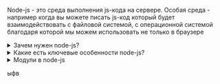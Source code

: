 Node-js - это среда выполнения js-кода на сервере. Особая среда - например когда вы можете писать js-код
который будет взаимодействовать с файловой системой, с операционной системой благодаря которой мы можем
использовать не только в браузере

<details>
<summary>Зачем нужен node-js?</summary>

1. Когда мы хотим построить input, output - интенсивное приложение. Это означает, что есть задачи, которые не имеют так много вычислений, но при этом очень много данных идет на вход и много нужно отдавать на выход. Например - API (что-то отдают на фронт, получают с него запросы, делают несложные действия например достать что-то из базы, что-то туда записать и отдают на фронт результат)
2. Когда мы хотим отдавать какие-то данные по частям (data streaming applications) - например мы можем отдавать видео, какие-то другие данные в потоке
3. CLI (Command line interface) - applications - это интерфейс командной строки. Если нам не нужен UI, и какая-то красивая графика и мы хотим чтобы наше приложение выполняло какие-то действия
4. IoT (Internet of things) - устройство для умного дома, которое контролирует освещение, для контроля температуры в доме, включения лампочек и т.д. А в node-js он используется для применения в микроконтроллерах
5. Cloud - если мы захотим использовать такие клауд провайдеры как Amazon Web Services или google cloud platform и microsoft azure, то с помощью него (node.js) мы можем писать лямды функции, и мы можем писать приложения, которые там будем разворачивать 
</details>

<details>
<summary>Какие есть ключевые особенности node-js?</summary>

1. Среда выполнения кода - JavaScript
2. Node-js использует внутри себя движок V8, также как и следствия используется JIT (just in time compilation) - за счет чего он очень быстро компилирует вот этот код и начинает его выполнять
3. Node-js однопотопная среда выполнения. Есть среды выполнения кода, которые для выполнения одного запроса создается отдельный поток, в котором это выполняется, но у него есть ряд недостаткой по типу увеличения памяти, ресурсов и прочее. А у node-js это однопоточная среда выполнения, которая нам доступен по умолчанию и внутри него есть eventloop, который позволяет handlit определенные события и очень важно его не блокировать
4. Node-js кроссплатформенная среда, которая позволяет писать код который будет выполняться на разных операционных системах, устройствах (компьютер, телефон, микроконтроллер)
5. Node-js построено на событиях, которая использует Event driven архитектуру
6. Также он является очень хорошо скалирующимся (scalable) и масштабирующимся как раз за счет того, что можно создавать новые инстансы приложения с помощью дочерних процессов, можно создавать отдельные потоки, можно масштабировать API с помощью класстера
7. В нем также богатый API * прикладной программный интерфейс - в нем есть большое кол-в строенных модулей благодаря которым уже имеется готовый функционал
</details>

<details>
<summary>Модули в node-js</summary>
Материал взят от сюда: https://www.youtube.com/watch?v=RXFOAqsWzFA

Node-js считает любой файл - модулем и существует несколько способов как писать эти модули. Модули - это такой способ организации кода когда отдельный какой-то функционал помещается в отдельный файл и соответственно содержимое этого файла оно экспортируется / импортируется в другие файлы (модули). 

<details>
<summary>Основные преимущество использование модулей:</summary>

- Кодовая база делится на различные файлы, что упрощает понимание каждого куска кода;

- Облегчается переиспользование кода - если модуль написан правильно, то есть он в себя принимает какие-то входные данные, он что-то с ними делает и отдает какие-то выходные данные;

- Изоляция кода и его сокрытия - мы знаем, что модуль требует для своей работы, что отдает и внутри он что-то делает, но если это хорошо написанный модуль, то по сути не важно как реализованно именно его внутренний код. И удобно нам как скрывать эту функциональность и изолировать;

- Модули позволяют нам лучше управлять зависимостями;
</details>

<details>
<summary>Какие модули бывают</summary>

<details>
<summary>IIFE с примером кода</summary>


```
const IIFE_module = (() => {
  let innerVariable = 'Secret value!';

  const publicInterface = {
    getValue() {
      return innerVariable;
    },
    setValue() {
      if (typeof newValue === 'string') {
        innerVariable = newValue;
      } else {
        innerVariable = "DEFAULt"
      }
    }
  }

  return publicInterface
})();

console.log(IIFE_module.getValue())

IIFE_module.setValue('new str')
console.log(IIFE_module.getValue())

IIFE_module.setValue(12334)
console.log(IIFE_module.getValue())
```
</details>

<details>
<summary>CommonJS</summary>

- CommonJS, где импорт используется в форме require(moduleName) а export используется через export или module.exports. Под капотом у require - объект с методами.

Сходства между export и module.exports, они оба возвращают пустой объект, а разница между ними:

Перезаписывания имени: `export = 'string'` - он не найдет модуль, и вернет пустой объект, а вот так `export.a = 'string'` - при вызове он уже найдет его. А в модуле экспорте такого нет, он вернет значение и не нужно придумывать махинаций

Асинхронная функция `require(moduleName)` - вначале ищет внутри проекта модуль, в случае если через пути относительные и абсолютные не находит, то идет выше например require ('fs'), в случае если и там он не находится то идет искать в modules, если и там не обнаружит то он пойдет еще в глобальные искать 

Модуль загружается только 1 раз, дальше он кешируется (сохраняется значение, и вместо того, чтобы повторно его вычислять или откуда-то получать по запросу - мы берем его из кеша сохранную)
</details>

<details>
<summary>ESM (EcmaScript modules)</summary>

Какие есть способы установки EcmaScript модулей? 

1. Можно ко всем файлам вместо js установить .mjs и у нас будет использоваться import
2. В package.json написать type и выбрать "module" - так он будет понимать, что мы используем модули
3. Через терминал написав node --input-type=module nameFile

Есть несколько видов импортов 

1. `import default from "module-name";` - дефолтный экспорт
2. `import * as name from 'module-name'` - возьмется все импорты и запишется в переменную name
3. `import { name_01, name_02 as Loge } from 'module-name'` - импорт с деструктиризацией и запись в переменную Loge
4. `import defaultExport, { export [, [...] ] } from module-name` 
5. `import module-name` по типу `require('./')`;
6. Динамические импорты: `import("/module-name.js").then(module => {...}).catch(error => {})`

Есть несколько видов экспорта: 
1. Классический экспорт `const a = 2
export { a }` и экспорт переменной через `export const a = 2`;
2. Переименовка экспорта `export { a as name, b }; import { name } from 'name-file';`
3. Экспорт по дефолту - когда нам необходимо экспортировать определенную функцию - `export default const a = 1` или просто `export default a`.
4. Можно экспортировать одно по умолчанию, а другие нет - `export { a as default, b, c}`

Как работают импорты, они имеют 3 фазы:
1. Construction (parsing) - в ней ищутся все импорты модулей и рекурсивно загружается контент со всех модулей
2. Instantiation - для каждой сущности сохраняется именованная ссылка в памяти, но в ней пока не привязываются какие-то значения. Они помогают взаимоотношения между импортами
3. Evaluation - фаза выполнения. На этой фазе node берет и выполняет код всех этих сущностей инстанцированных используя вот эти связи и после этого у нас возможен запуск кода в загружаемом модуле. Потому что все вычисления были выполнены. 

Ключевые особенности:
1. Native JS modules (через import)
2. Импорт асинхронный 
3. Импорты не работают в блоках кода
4. this будет undefined
5. Есть imports.meta
6. Нет default __dirname, __filename, require, exports, module. Но заменить можно след.образом dirname:

```
import { fileURLToPath } from 'url';
import { dirname } from 'path'; 

const __filename = fileURLToPath(import.meta.url);
const __dirname = dirname(__filename)
```

Аналог require: 

```
import {createRequire} from 'module'

const require = createRequire(import.meta.url);
```

7. Ecmascript modules такие же как в браузере
</details>
</details>

<details>
<summary>Модульная система</summary>

Node.js использует модульную систему. То есть вся встроенная функциональность разбита на отдельные пакеты или модули. Модуль представляет блок кода, который может использоваться повторно в других модулях. А так модули делятся на 3 типа: 
1. `Packages (3-rd party)` - внешние модули, которые мы устанавливаем;
2. `Core modules (built-in)` - это модули которые установлены по умолчанию внутри node-js, например мы импортируем их - fs, streams и.т.д.; 
3. `Модули собственно кода` - когда мы пишем приложение на node.js мы реализуем функционал в виде какого-то кода и этот код разделяется по файлам, соответственно и эти файлы будут являться модулями

Вот некоторые примеры методов модулей:

<details>
<summary>Process</summary>

Process - предоставляет полные данные о системе, параметрах запуска, переменных окружении и потребялемых процессом ресурсах. Он глобальный и импортировать его не стоит

1. `process.pid` - получить id текущего процесса в котором запускается node-js;
2. `process.argv` - получаем аргументы командной строки с которым было запущено  приложение;
3. `process.report.writeReport()` - получаем отсчет нашего процесса - о том сколько он употребляет памяти, в каком окружении он работает;
4. `process.on("SIGTERM", () => {...})` - можем подписываться на системные сигналы;
5. `process.exit()` - можем завершить текущий процесс;
</details>

<details>
<summary>Events</summary>

Позволяет реализовывать API, подписки на события и их эмита. EventEmitter() - это такая сущность, которая позволяет подписываться на события и их емитить. 

```
const EventEmitter = require('events');
const calculator = new EventEmitter();
calculator.on('sum', (a, b) => console.log(`Result is ${a + b}`))
calculator.emit('sum', 1, 3 )
```

</details>

<details>
<summary>File system (файловая система)</summary>

File system (файловая система) - представляет собой абстракцию в node-js файловых систем вашей хостовой машины и позволяет вам выполнять различные полезные операции. Например получения информации о файла 

```
const fs = require('fs/promises');
const fileStats = await fs.stat('photos/cute/funny-cat.jpg');

console.log(fileStats.isFile())    // ? Проверка на является ли файл - файлом?
console.log(fileStats.size)        // ? Размер файла в битах
console.log(fileStats.birthname)   // ? Дата создания файла
```

</details>

<details>
<summary>Streams</summary>

Streams - когда мы используем некий интерфейс для того, чтобы работать с данными по частям - не читать сразу весь файл, а разделить его на части. Например когда мы хотим прочитать данные из request-body, записывать данные, duplex работают как для чтения так и для записи

```
const {Readable} = require('stream');

class MyAwesomeReadStream extends Readable {
  constructor(options) {
    super(options)
    // Initialization
  }

  _read(n) {
    // Reading Logic
  }
}
```

Посмотреть лекцию => https://www.youtube.com/watch?v=o1WPOQgPT3Y
</details>

<details>
<summary>Os - информация об операционной системе и об аппаратном обеспечении компьютера, на котором работает Node.js, только в виде чтения</summary>

```
const os = require('os');

console.log(os.cpus())                  // ? Получаем список нашим процессов
console.log(os.networkInterfaces())     // ? Получаем все network интерфейсы, которые привязаны к текущему адресу
console.log(os.freemem())               // ? Кол-во свободной памяти в системе;
```

</details>

<details>
<summary>HTTP</summary>

Для сетевых запросов мы используем http - модуль который позволяет обрабатывать (как получать так и отправлять) запросы, то есть мы можем создать http сервис, 

```
const http = require('http');
const server  = http.createServer((request, response) => {
  request.end("Hello from Node.js!")
})
server.listen(4000)
```
</details>


<details>
<summary>Timers & related (отложенное исполнения коллбеков)</summary>

1. setTimeout(() => {...}, 500)
2. setInterval(() => {...}, 500)
3. setImmediate(() => {...}, 500) - выполняется всегда после пол.фазы евентлупа, которые забирает новые инпут и отпут события с коллбеками. 
4. process.nextTick(() => {...}, 500) - попадают специальные приоритетные очереди, они выполняются быстрее всего
5. queueMictotask(() => {...}, 500) - она попадает в очередь микротасок, туда же попадают и промисы, которые будут выполняться за nextTick внутри приоритетных очередей

Прочитать - https://nodejs.org/en/learn/asynchronous-work/event-loop-timers-and-nexttick
</details>

</details>
</details>

ыфв